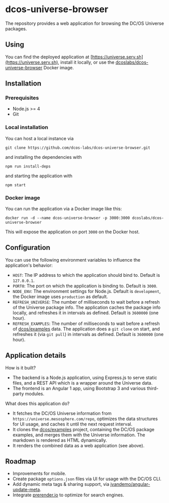 # dcos-universe-browser

The repository provides a web application for browsing the DC/OS Universe packages.

## Using

You can find the deployed application at [https://universe.serv.sh](https://universe.serv.sh), install it locally, or use the [dcoslabs/dcos-universe-browser](https://hub.docker.com/r/dcoslabs/dcos-universe-browser/) Docker image.

## Installation

### Prerequisites

* Node.js >= 4
* Git

### Local installation

You can host a local instance via

    git clone https://github.com/dcos-labs/dcos-universe-browser.git
    
and installing the dependencies with

    npm run install-deps
    
and starting the application with

    npm start
    
### Docker image

You can run the application via a Docker image like this:

    docker run -d --name dcos-universe-browser -p 3000:3000 dcoslabs/dcos-universe-browser
    
This will expose the application on port `3000` on the Docker host.

## Configuration

You can use the following environment variables to influence the application's behavior:

* `HOST`: The IP address to which the application should bind to. Default is `127.0.0.1`.
* `PORT0`: The port on which the application is binding to. Default is `3000`.
* `NODE_ENV`: The environment settings for Node.js. Default is `development`, the Docker image uses `production` as default.
* `REFRESH_UNIVERSE`: The number of milliseconds to wait before a refresh of the Universe package info. The application caches the package info locally, and refreshes it in intervals as defined. Default is `3600000` (one hour).
* `REFRESH_EXAMPLES`: The number of milliseconds to wait before a refresh of [dcos/examples](https://github.com/dcos/examples) data. The application does a `git clone` on start, and refreshes it (via `git pull`) in intervals as defined. Default is `3600000` (one hour).

## Application details

How is it built?

* The backend is a Node.js application, using Express.js to serve static files, and a REST API which is a wrapper around the Universe data.
* The frontend is an Angular 1 app, using Bootstrap 3 and various third-party modules.

What does this application do?

* It fetches the DC/OS Universe information from `https://universe.mesosphere.com/repo`, optimizes the data structures for UI usage, and caches it until the next request interval.
* It clones the [dcos/examples](https://github.com/dcos/examples) project, containing the DC/OS package examples, and merges them with the Universe information. The markdown is rendered as HTML dynamically.
* It renders the combined data as a web application (see above).

## Roadmap

* Improvements for mobile.
* Create package `options.json` files via UI for usage with the DC/OS CLI.
* Add dynamic meta tags & sharing support, via [jvandemo/angular-update-meta](https://github.com/jvandemo/angular-update-meta).
* Integrate [prerender.io](http://www.prerender.io) to optimize for search engines.
